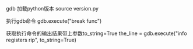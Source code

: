 gdb 加载python版本
source version.py

执行gdb命令
gdb.execute("break func")

获取执行命令的输出结果带上参数to_string=True
the_line = gdb.execute("info registers rip", to_string=True)